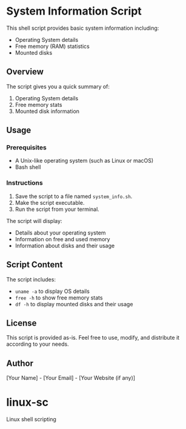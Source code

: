 # System Information Script

This shell script provides basic system information including:
- Operating System details
- Free memory (RAM) statistics
- Mounted disks

## Overview

The script gives you a quick summary of:
1. Operating System details
2. Free memory stats
3. Mounted disk information

## Usage

### Prerequisites

- A Unix-like operating system (such as Linux or macOS)
- Bash shell

### Instructions

1. Save the script to a file named `system_info.sh`.
2. Make the script executable.
3. Run the script from your terminal.

The script will display:
- Details about your operating system
- Information on free and used memory
- Information about disks and their usage

## Script Content

The script includes:
- `uname -a` to display OS details
- `free -h` to show free memory stats
- `df -h` to display mounted disks and their usage

## License

This script is provided as-is. Feel free to use, modify, and distribute it according to your needs.

## Author

[Your Name] - [Your Email] - [Your Website (if any)]
# linux-sc
Linux shell scripting
